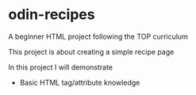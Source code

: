 # odin-recipes
A beginner HTML project following the TOP curriculum 

This project is about creating a simple recipe page

In this project I will demonstrate

 - Basic HTML tag/attribute knowledge
